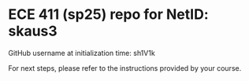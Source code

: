 # ECE 411 (sp25) repo for NetID: skaus3

GitHub username at initialization time: sh1V1k

For next steps, please refer to the instructions provided by your course.
